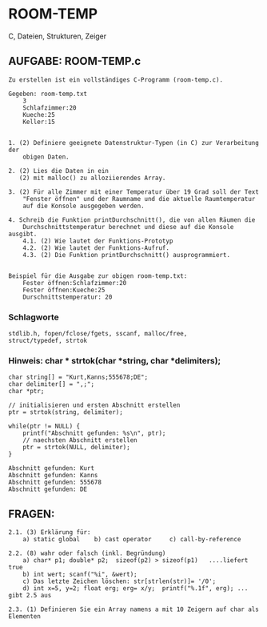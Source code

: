 # ROOM-TEMP

C, Dateien, Strukturen, Zeiger

## AUFGABE: ROOM-TEMP.c
	Zu erstellen ist ein vollständiges C-Programm (room-temp.c).

	Gegeben: room-temp.txt
		3
		Schlafzimmer:20
		Kueche:25
		Keller:15


	1. (2) Definiere geeignete Datenstruktur-Typen (in C) zur Verarbeitung der
		obigen Daten.

	2. (2) Lies die Daten in ein 
	   (2) mit malloc() zu alloziierendes Array.

	3. (2) Für alle Zimmer mit einer Temperatur über 19 Grad soll der Text
		"Fenster öffnen" und der Raumname und die aktuelle Raumtemperatur 
		auf die Konsole ausgegeben werden.

	4. Schreib die Funktion printDurchschnitt(), die von allen Räumen die
		Durchschnittstemperatur berechnet und diese auf die Konsole ausgibt.
		4.1. (2) Wie lautet der Funktions-Prototyp
		4.2. (2) Wie lautet der Funktions-Aufruf.
		4.3. (2) Die Funktion printDurchschnitt() ausprogrammiert.
	 

	Beispiel für die Ausgabe zur obigen room-temp.txt:
		Fester öffnen:Schlafzimmer:20
		Fester öffnen:Kueche:25
		Durschnittstemperatur: 20

### Schlagworte
	stdlib.h, fopen/fclose/fgets, sscanf, malloc/free, 
	struct/typedef, strtok

### Hinweis: char * strtok(char *string, char *delimiters);
	char string[] = "Kurt,Kanns;555678;DE";
	char delimiter[] = ",;";
	char *ptr;

	// initialisieren und ersten Abschnitt erstellen
	ptr = strtok(string, delimiter);

	while(ptr != NULL) {
		printf("Abschnitt gefunden: %s\n", ptr);
		// naechsten Abschnitt erstellen
	 	ptr = strtok(NULL, delimiter);
	}

	Abschnitt gefunden: Kurt
	Abschnitt gefunden: Kanns
	Abschnitt gefunden: 555678
	Abschnitt gefunden: DE

## FRAGEN:
	2.1. (3) Erklärung für:
		a) static global    b) cast operator     c) call-by-reference

	2.2. (8) wahr oder falsch (inkl. Begründung)
		a) char* p1; double* p2;  sizeof(p2) > sizeof(p1)   ....liefert true
		b) int wert; scanf("%i", &wert);
		c) Das letzte Zeichen löschen: str[strlen(str)]= '/0';
		d) int x=5, y=2; float erg; erg= x/y;  printf("%.1f", erg); ... gibt 2.5 aus

	2.3. (1) Definieren Sie ein Array namens a mit 10 Zeigern auf char als Elementen

